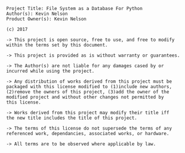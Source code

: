  <license>

	Project Title: File System as a Database For Python
	Author(s): Kevin Nelson
	Product Owner(s): Kevin Nelson
	
	(c) 2017
	
	-> This project is open source, free to use, and free to modify
	within the terms set by this document.

	-> This project is provided as is without warranty or guarantees.

	-> The Author(s) are not liable for any damages cased by or 
	incurred while using the project.

	-> Any distribution of works derived from this project must be
	packaged with this license modified to (1)include new authors, 
	(2)remove the owners of this project, (3)add the owner of the 
	modified project and without other changes not permitted by 
	this license.

	-> Works derived from this project may modify their title iff
	the new title includes the title of this project.

	-> The terms of this license do not supersede the terms of any
	referenced work, dependancies, associated works, or hardware.

	-> All terms are to be observed where applicable by law.

</license>

